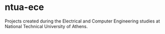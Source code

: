 # ntua-ece
Projects created during the Electrical and Computer Engineering studies at National Technical University of Athens.
